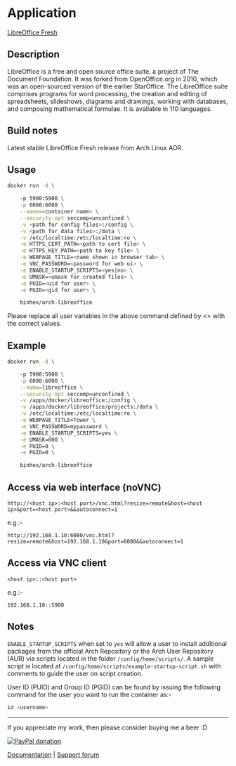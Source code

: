 # Application

[LibreOffice Fresh](https://www.libreoffice.org/download/libreoffice-fresh/)

## Description

LibreOffice is a free and open source office suite, a project of The Document
Foundation. It was forked from OpenOffice.org in 2010, which was an open-sourced
version of the earlier StarOffice. The LibreOffice suite comprises programs for
word processing, the creation and editing of spreadsheets, slideshows, diagrams
and drawings, working with databases, and composing mathematical formulae. It is
available in 110 languages.

## Build notes

Latest stable LibreOffice Fresh release from Arch Linux AOR.

## Usage

```bash
docker run -d \

    -p 5900:5900 \
    -p 6080:6080 \
    --name=<container name> \
    --security-opt seccomp=unconfined \
    -v <path for config files>:/config \
    -v <path for data files>:/data \
    -v /etc/localtime:/etc/localtime:ro \
    -e HTTPS_CERT_PATH=<path to cert file> \
    -e HTTPS_KEY_PATH=<path to key file> \
    -e WEBPAGE_TITLE=<name shown in browser tab> \
    -e VNC_PASSWORD=<password for web ui> \
    -e ENABLE_STARTUP_SCRIPTS=<yes|no> \
    -e UMASK=<umask for created files> \
    -e PUID=<uid for user> \
    -e PGID=<gid for user> \

    binhex/arch-libreoffice

```

Please replace all user variables in the above command defined by <> with the
correct values.

## Example

```bash
docker run -d \

    -p 5900:5900 \
    -p 6080:6080 \
    --name=libreoffice \
    --security-opt seccomp=unconfined \
    -v /apps/docker/libreoffice:/config \
    -v /apps/docker/libreoffice/projects:/data \
    -v /etc/localtime:/etc/localtime:ro \
    -e WEBPAGE_TITLE=Tower \
    -e VNC_PASSWORD=mypassword \
    -e ENABLE_STARTUP_SCRIPTS=yes \
    -e UMASK=000 \
    -e PUID=0 \
    -e PGID=0 \

    binhex/arch-libreoffice

```

## Access via web interface (noVNC)

`http://<host ip>:<host port>/vnc.html?resize=remote&host=<host ip>&port=<host
port>&&autoconnect=1`

e.g.:-

`http://192.168.1.10:6080/vnc.html?resize=remote&host=192.168.1.10&port=6080&&autoconnect=1`

## Access via VNC client

`<host ip>::<host port>`

e.g.:-

`192.168.1.10::5900`

## Notes

`ENABLE_STARTUP_SCRIPTS` when set to `yes` will allow a user to install
additional packages from the official Arch Repository or the Arch User
Repository (AUR) via scripts located in the folder `/config/home/scripts/`. A
sample script is located at `/config/home/scripts/example-startup-script.sh`
with comments to guide the user on script creation.

User ID (PUID) and Group ID (PGID) can be found by issuing the following command
for the user you want to run the container as:-

```bash
id <username>

```

___
If you appreciate my work, then please consider buying me a beer  :D

[![PayPal donation](https://www.paypal.com/en_US/i/btn/btn_donate_SM.gif)](https://www.paypal.com/cgi-bin/webscr?cmd=_s-xclick&hosted_button_id=MM5E27UX6AUU4)

[Documentation](https://github.com/binhex/documentation) | [Support forum](https://forums.lime-technology.com/topic/61110-support-binhex-libreoffice-fresh/)
